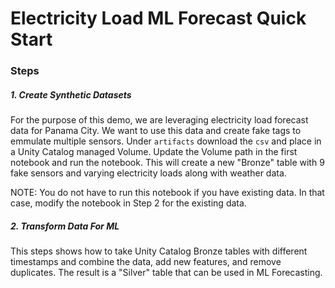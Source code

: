 # Electricity Load ML Forecast Quick Start

### Steps
##### 1. Create Synthetic Datasets
For the purpose of this demo, we are leveraging electricity load forecast data for Panama City. We want to use this data and create fake tags to emmulate multiple sensors. Under `artifacts` download the `csv` and place in a Unity Catalog managed Volume. Update the Volume path in the first notebook and run the notebook. This will create a new "Bronze" table with 9 fake sensors and varying electricity loads along with weather data. 

NOTE: You do not have to run this notebook if you have existing data. In that case, modify the notebook in Step 2 for the existing data. 

##### 2. Transform Data For ML
This steps shows how to take Unity Catalog Bronze tables with different timestamps and combine the data, add new features, and remove duplicates. The result is a "Silver" table that can be used in ML Forecasting. 